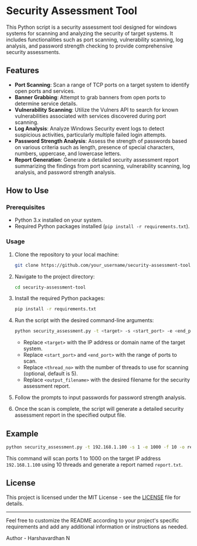 
# Security Assessment Tool

This Python script is a security assessment tool designed for windows systems for scanning and analyzing the security of target systems. It includes functionalities such as port scanning, vulnerability scanning, log analysis, and password strength checking to provide comprehensive security assessments.

## Features

- **Port Scanning**: Scan a range of TCP ports on a target system to identify open ports and services.
- **Banner Grabbing**: Attempt to grab banners from open ports to determine service details.
- **Vulnerability Scanning**: Utilize the Vulners API to search for known vulnerabilities associated with services discovered during port scanning.
- **Log Analysis**: Analyze Windows Security event logs to detect suspicious activities, particularly multiple failed login attempts.
- **Password Strength Analysis**: Assess the strength of passwords based on various criteria such as length, presence of special characters, numbers, uppercase, and lowercase letters.
- **Report Generation**: Generate a detailed security assessment report summarizing the findings from port scanning, vulnerability scanning, log analysis, and password strength analysis.

## How to Use

### Prerequisites

- Python 3.x installed on your system.
- Required Python packages installed (`pip install -r requirements.txt`).

### Usage

1. Clone the repository to your local machine:

    ```bash
    git clone https://github.com/your_username/security-assessment-tool.git
    ```

2. Navigate to the project directory:

    ```bash
    cd security-assessment-tool
    ```

3. Install the required Python packages:

    ```bash
    pip install -r requirements.txt
    ```

4. Run the script with the desired command-line arguments:

    ```bash
    python security_assessment.py -t <target> -s <start_port> -e <end_port> -f <thread_no> -o <output_filename>
    ```

    - Replace `<target>` with the IP address or domain name of the target system.
    - Replace `<start_port>` and `<end_port>` with the range of ports to scan.
    - Replace `<thread_no>` with the number of threads to use for scanning (optional, default is 5).
    - Replace `<output_filename>` with the desired filename for the security assessment report.

5. Follow the prompts to input passwords for password strength analysis.

6. Once the scan is complete, the script will generate a detailed security assessment report in the specified output file.

## Example

```bash
python security_assessment.py -t 192.168.1.100 -s 1 -e 1000 -f 10 -o report.txt
```

This command will scan ports 1 to 1000 on the target IP address `192.168.1.100` using 10 threads and generate a report named `report.txt`.

## License

This project is licensed under the MIT License - see the [LICENSE](LICENSE) file for details.

---

Feel free to customize the README according to your project's specific requirements and add any additional information or instructions as needed.


Author - Harshavardhan N
